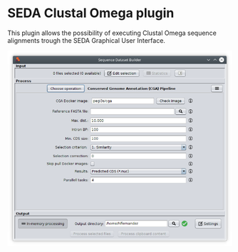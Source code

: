 SEDA Clustal Omega plugin
=========================

This plugin allows the possibility of executing Clustal Omega sequence alignments trough the SEDA Graphical User Interface. 

![SEDA Clustal Omega Operation Screenshot](seda-screenshot.png)